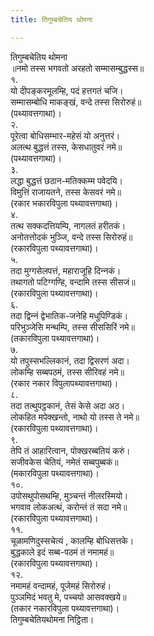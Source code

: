 ```yaml
---
title: तिगुम्बचेतिय थोमना

---
```

तिगुम्बचेतिय थोमना  
॥नमो तस्स भगवतो अरहतो सम्मासम्बुद्धस्स॥  
१.  
यो दीपङ्करमूलम्हि, पदं हत्तगतं चजि।  
सम्मासम्बोधि माकङ्खं, वन्दे तस्स सिरोरुहं॥  
(पथ्यावत्तगाथा)।  
२.  
पूरेत्वा बोधिसम्भार-महेसं यो अनुत्तरं।  
अलत्थ बुद्धत्तं तस्स, केसधातुवरं नमे॥  
(पथ्यावत्तगाथा)।  
३.  
लद्धा बुद्धत्तं छठान-मतिक्‍कम्म पवेदयि।  
विमुत्तिं राजायतने, तस्स केसवरं नमे॥  
(रकार भकारविपुला पथ्यावत्तगाथा)।  
४.  
तत्थ सक्‍कदत्तियम्पि, नागलतं हरीतकं।  
अनोतत्तोदकं भुञ्‍जि, वन्दे तस्स सिरोरुहं॥  
(रकारविपुला पथ्यावत्तगाथा)।  
५.  
तदा मुग्गसेलपत्तं, महाराजूहि दिन्‍नकं।  
तथागतो पटिग्गण्हि, वन्दामि तस्स सीसजं॥  
(रकारविपुला पथ्यावत्तगाथा)।  
६.  
तदा द्विन्‍नं द्वेभातिक-जनेहि मधुपिण्डिकं।  
परिभुञ्‍जेसि मन्थम्पि, तस्स सीससिरिं नमे॥  
(तकारविपुला पथ्यावत्तगाथा)।  
७.  
यो तपुस्सभल्‍लिकानं, तदा द्विसरणं अदा।  
लोकम्हि सब्बपठमं, तस्स सीरिवहं नमे॥  
(रकार नकार विपुलापथ्यावत्तगाथा)।  
८.  
तदा तत्थुपट्ठकानं, तेसं केसे अदा अठ।  
लोकहित मपेक्खन्तो, नाथो यो तस्स ते नमे॥  
(रकारविपुला पथ्यावत्तगाथा)।  
९.  
तेपि तं आहारित्वान, पोक्खरब्बतियं करुं।  
सजीवकेस चेतियं, नमेतं सब्बपुब्बकं॥  
(मकारविपुला पथ्यावत्तगाथा)।  
१०.  
उपोसथुपोसथम्हि, मुञ्‍चन्तं नीलरस्मियो।  
भगवाव लोकअत्थं, करोन्तं तं सदा नमे॥  
(रकारविपुला पथ्यावत्तगाथा)।  
११.  
चूळामणिदुस्सचेत्यं , कालम्हि बोधिसत्तके।  
बुद्धकाले इदं सब्ब-पठमं तं नमामहं॥  
(रकारविपुला पथ्यावत्तगाथा)।  
१२.  
नमामहं वन्दामहं, पूजेमहं सिरोरुहं।  
पुञ्‍ञमिदं भवतु मे, पच्‍चयो आसवक्खये॥  
(तकार नकारविपुला पथ्यावत्तगाथा)।  
तिगुम्बचेतियथोमना निट्ठिता।  